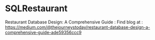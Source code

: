 # SQLRestaurant
Restaurant Database Design: A Comprehensive Guide : Find blog at : https://medium.com/@thejourneystoday/restaurant-database-design-a-comprehensive-guide-ade59356ccc9
